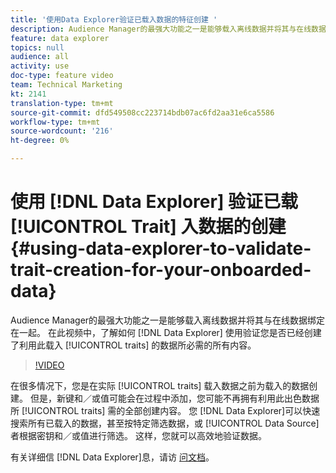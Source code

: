 ```yaml
---
title: '使用Data Explorer验证已载入数据的特征创建 '
description: Audience Manager的最强大功能之一是能够载入离线数据并将其与在线数据绑定在一起。 在此视频中，了解如何使用Data Explorer验证您是否已经创建了所有必要的特征，以利用此载入的数据。
feature: data explorer
topics: null
audience: all
activity: use
doc-type: feature video
team: Technical Marketing
kt: 2141
translation-type: tm+mt
source-git-commit: dfd549508cc223714bdb07ac6fd2aa31e6ca5586
workflow-type: tm+mt
source-wordcount: '216'
ht-degree: 0%

---
```



# 使用 [!DNL Data Explorer] 验证已载 [!UICONTROL Trait] 入数据的创建 {#using-data-explorer-to-validate-trait-creation-for-your-onboarded-data}

Audience Manager的最强大功能之一是能够载入离线数据并将其与在线数据绑定在一起。 在此视频中，了解如何 [!DNL Data Explorer] 使用验证您是否已经创建了利用此载入 [!UICONTROL traits] 的数据所必需的所有内容。

>[!VIDEO](https://video.tv.adobe.com/v/25149/?quality=12)

在很多情况下，您是在实际 [!UICONTROL traits] 载入数据之前为载入的数据创建。 但是，新键和／或值可能会在过程中添加，您可能不再拥有利用此出色数据所 [!UICONTROL traits] 需的全部创建内容。 您 [!DNL Data Explorer]可以快速搜索所有已载入的数据，甚至按特定筛选数据，或 [!UICONTROL Data Source]者根据密钥和／或值进行筛选。 这样，您就可以高效地验证数据。

有关详细信 [!DNL Data Explorer]息，请访 [问文档](https://experiencecloud.adobe.com/resources/help/en_US/aam/data-explorer.html)。